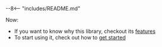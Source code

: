 --8<-- "includes/README.md"

Now:

- If you want to know why this library, checkout its [features](./features.md)
- To start using it, check out how to [get started](./get-started.md)
